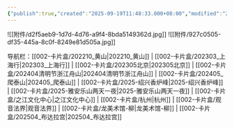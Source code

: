 ```yaml
---
{"publish":true,"created":"2025-09-19T11:48:33.000+08:00","modified":"2025-09-19T11:48:33.000+08:00","cssclasses":""}
---
```


![[附件/d2f5aeb9-1d7d-4d76-a9f4-8bda5149362d.jpg]]
![[附件/927c0505-df35-445a-8c0f-8249e81d505a.jpg]]


导航栏：[[002-卡片盒/202210_黄山\|202210_黄山]] | [[002-卡片盒/202303_上海行\|202303_上海行]] | [[002-卡片盒/202305北京\|202305北京]] | [[002-卡片盒/202404清明节浙江舟山\|202404清明节浙江舟山]] | [[002-卡片盒/202405_爬泰山\|202405_爬泰山]] | [[002-卡片盒/2025-绍兴香炉峰\|2025-绍兴香炉峰]] | [[002-卡片盒/2025-雅安乐山两天一夜\|2025-雅安乐山两天一夜]] | [[002-卡片盒/之江文化中心\|之江文化中心]] | [[002-卡片盒/杭州\|杭州]] | [[002-卡片盒/观音法界\|观音法界]] | [[002-卡片盒/龙美术馆-柳\|龙美术馆-柳]] | [[002-卡片盒/202504_布达拉宫\|202504_布达拉宫]]